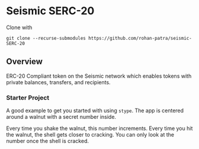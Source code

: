 # Seismic SERC-20

Clone with

```
git clone --recurse-submodules https://github.com/rohan-patra/seismic-SERC-20
```

## Overview

ERC-20 Compliant token on the Seismic network which enables tokens with private balances, transfers, and recipients.

### Starter Project

A good example to get you started with using `stype`. The app is centered around
a walnut with a secret number inside.

Every time you shake the walnut, this number increments. Every time you hit the
walnut, the shell gets closer to cracking. You can only look at the number once
the shell is cracked.
